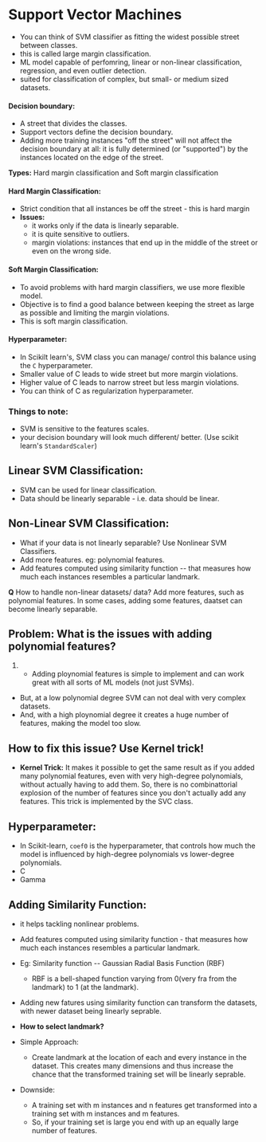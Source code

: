 # Support Vector Machines
- You can think of SVM classifier as fitting the widest possible street between classes. 
- this is called large margin classification.
- ML model capable of perfomring, linear or non-linear classification, regression, and even outlier detection.
- suited for classification of complex, but small- or medium sized datasets.

#### Decision boundary:
- A street that divides the classes.
- Support vectors define the decision boundary.
- Adding more training instances "off the street" will not affect the decision boundary at all: it is fully determined (or "supported") by the instances located on the edge of the street.

**Types:** Hard margin classification and Soft margin classification

#### Hard Margin Classification:
- Strict condition that all instances be off the street - this is hard margin
- **Issues:**
  - it works only if the data is linearly separable.
  - it is quite sensitive to outliers.
  - margin violations: instances that end up in the middle of the street or even on the wrong side.

#### Soft Margin Classification:
- To avoid problems with hard margin classifiers, we use more flexible model.
- Objective is to find a good balance between keeping the street as large as possible and limiting the margin violations.
- This is soft margin classification.

#### Hyperparameter:
- In Scikilt learn's, SVM class you can manage/ control this balance using the `C` hyperparameter.
- Smaller value of C leads to wide street but more margin violations.
- Higher value of C leads to narrow street but less margin violations.
- You can think of C as regularization hyperparameter.

### Things to note:
- SVM is sensitive to the features scales.
- your decision boundary will look much different/ better. (Use scikit learn's `StandardScaler`)

## Linear SVM Classification:
- SVM can be used for linear classification.
- Data should be linearly separable - i.e. data should be linear.

## Non-Linear SVM Classification:
- What if your data is not linearly separable? Use Nonlinear SVM Classifiers.
- Add more features. eg: polynomial features.
- Add features computed using similarity function -- that measures how much each instances resembles a particular landmark.  

**Q** How to handle non-linear datasets/ data? Add more features, such as polynomial features. In some cases, adding some features, daatset can become linearly separable.

## Problem: What is the issues with adding polynomial features?
1. - Adding ploynomial features is simple to implement and can work great with all sorts of ML models (not just SVMs).
- But, at a low polynomial degree SVM can not deal with very complex datasets.
- And, with a high ploynomial degree it creates a huge number of features, making the model too slow.

## How to fix this issue? Use Kernel trick!
- **Kernel Trick:** It makes it possible to get the same result as if you added many polynomial features, even with very high-degree polynomials, without actually having to add them. So, there is no combinattorial explosion of the number of features since you don't actually add any features. This trick is implemented by the SVC class. 

## Hyperparameter:
- In Scikit-learn, `coef0` is the hyperparameter, that controls how much the model is influenced by high-degree polynomials vs lower-degree polynomials.
- C
- Gamma


## Adding Similarity Function:
- it helps tackling nonlinear problems.
- Add features computed using similarity function - that measures how much each instances resembles a particular landmark.
- Eg: Similarity function -- Gaussian Radial Basis Function (RBF)
  - RBF is a bell-shaped function varying from 0(very fra from the landmark) to 1 (at the landmark).
 - Adding new fatures using similarity function can transform the datasets, with newer dataset being linearly seprable.
 
 - **How to select landmark?**
 - Simple Approach:
   - Create landmark at the location of each and every instance in the dataset. This creates many dimensions and thus increase the chance that the transformed training set will be linearly seprable.
 - Downside:
   - A training set with m instances and n features get transformed into a training set with m instances and m features.
   - So, if your training set is large you end with up an equally large number of features.
   
 










